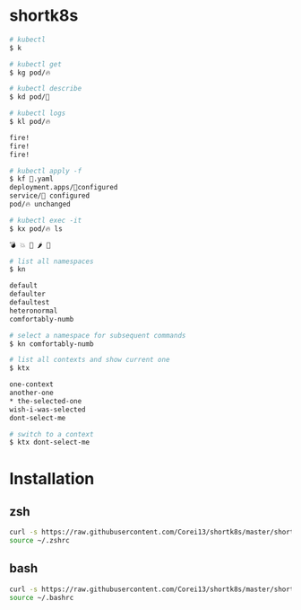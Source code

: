 # shortk8s

```bash
# kubectl
$ k
```

```bash
# kubectl get
$ kg pod/🔥
```

```bash
# kubectl describe
$ kd pod/🎉
```

```bash
# kubectl logs
$ kl pod/🔥

fire!
fire!
fire!
```

```bash
# kubectl apply -f
$ kf 🚒.yaml
deployment.apps/🧯configured
service/🚒 configured
pod/🔥 unchanged
```

```bash
# kubectl exec -it
$ kx pod/🔥 ls

💣 💥 🧨 🌶 🍜
```

```bash
# list all namespaces
$ kn

default
defaulter
defaultest
heteronormal
comfortably-numb

# select a namespace for subsequent commands
$ kn comfortably-numb

```

```bash
# list all contexts and show current one
$ ktx

one-context
another-one
* the-selected-one
wish-i-was-selected
dont-select-me

# switch to a context
$ ktx dont-select-me
```

# Installation

## zsh
```bash
curl -s https://raw.githubusercontent.com/Corei13/shortk8s/master/shortk8s.sh >> ~/.zshrc
source ~/.zshrc
```

## bash
```bash
curl -s https://raw.githubusercontent.com/Corei13/shortk8s/master/shortk8s.sh >> ~/.bashrc
source ~/.bashrc
```
